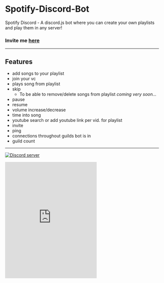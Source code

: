 
# Spotify-Discord-Bot
Spotify Discord - A discord.js bot where you can create your own playlists and play them in any server!
### Invite me [here](https://discordapp.com/oauth2/authorize?client_id=224495611741863936&scope=bot&permissions=37088320)


---
<!--"Discord", "Discord App", and any associated logos are registered trademarks of Hammer & Chisel, inc. -->


## Features
- add songs to your playlist
- join your vc
- plays song from playlist
- skip
	* To be able to remove/delete songs from playlist *coming very soon...*
- pause
- resume
- volume increase/decrease
- time into song
- youtube search or add youtube link per vid. for playlist
- invite
- ping
- connections throughout guilds bot is in
- guild count


---


 <a href="https://discord.gg/TCkRRTb"><img src="https://discordapp.com/api/guilds/271071483349041154/widget.png?style=banner2" alt="Discord server"></a>
 
 <!--"Discord", "Discord App", and any associated logos are registered trademarks of Hammer & Chisel, inc. -->

<iframe src="https://embed.spotify.com/?uri=spotify%3Atrack%3A1q54kHOh0pZSfRlSHDifHO" width="300" height="380" frameborder="0" allowtransparency="true"></iframe>
